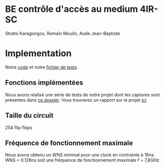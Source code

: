 # BE contrôle d'accès au medium 4IR-SC

Stratis Karagiorgos, Romain Moulin, Aude Jean-Baptiste

# Implementation  
Notre [code](./Ethernet_Controller/Ethernet_Controller.srcs/sources_1/new/ethernet_controller.vhd) et notre [fichier de tests](./Ethernet_Controller/Ethernet_Controller.srcs/sim_1/new/test_recv_v0.vhd).
## Fonctions implémentées 
Nous avons réalisé une série de tests de notre projet dont les captures sont présentes dans [ce dossier](./captures_tests). Vous trouverez un rapport sur le projet [ici](./rapport_be_ethernet.pdf).
## Taille du circuit 
254 flip flops 
## Fréquence de fonctionnement maximale
Nous avons obtenu un WNS minimal pour une clock en contrainte à 16ns.
WNS = 0.128ns soit une fréquence de fonctionnement maximale f = 7,8GHz
